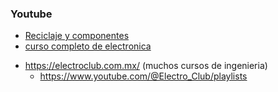 


### Youtube 

+ [Reciclaje y componentes](https://www.youtube.com/@electronicaramos9095)
+ [curso completo de electronica](https://www.youtube.com/watch?v=rWArDu_D0j4&list=PLgYBOm7U3xCB4K-XW-F902F4MjzWO281P&index=2)
 - https://electroclub.com.mx/  (muchos cursos de ingenieria)
	 - https://www.youtube.com/@Electro_Club/playlists